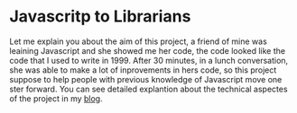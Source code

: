 # Javascritp to Librarians

Let me explain you about the aim of this project, a friend of mine was leaining Javascript and she showed me her code, the code looked like the code that I used to write in 1999. After 30 minutes, in a lunch conversation, she was able to make a lot of inprovements in hers code, so this project suppose to help people with previous knowledge of Javascript move one ster forward. You can see detailed explantion about the technical aspectes of the project in my [blog](http://luizclaudiosantos.me/?s=javascript+for+librarians). 